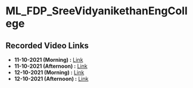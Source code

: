 # ML_FDP_SreeVidyanikethanEngCollege
## Recorded Video Links
- **11-10-2021 (Morning) :**   [Link](https://transcripts.gotomeeting.com/#/s/dd4bac0c6461e5aba223e7bf9447ffc48940091685ff5e3ca1d1b0b5776a8b19)
- **11-10-2021 (Afternoon) :** [Link](https://transcripts.gotomeeting.com/#/s/1c83de248fd9091ad1a09d046d1193253f23d683ea177e75925a5fc85358e3b3)
- **12-10-2021 (Morning) :**   [Link](https://transcripts.gotomeeting.com/#/s/1feb7ddc2a72f45eb51605be6c4504bb0fa73b64c8dfff1bcd3e83036f64792b)
- **12-10-2021 (Afternoon) :** [Link](https://transcripts.gotomeeting.com/#/s/536aecec37f49b273f3ae7b45e78c72b54c9c253a5a2945016a9a9489b7573f9)
